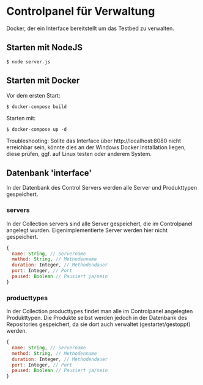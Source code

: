 # Controlpanel für Verwaltung

Docker, der ein Interface bereitstellt um das Testbed zu verwalten.

## Starten mit NodeJS

``$ node server.js``

## Starten mit Docker

Vor dem ersten Start:

``$ docker-compose build``

Starten mit:

``$ docker-compose up -d``

Troubleshooting: Sollte das Interface über http://localhost:8080 nicht erreichbar sein, könnte dies an der Windows Docker Installation liegen, diese prüfen, ggf. auf Linux testen oder anderem System.

<!-- Test:

``$ docker run -p 8080:8080 -p 30000-30100:30000-30100 -v /var/run/docker.sock:/var/run/docker.sock i40/control`` -->
## Datenbank 'interface'

In der Datenbank des Control Servers werden alle Server und Produkttypen gespeichert.

### servers

In der Collection servers sind alle Server gespeichert, die im Controlpanel angelegt wurden. Eigenimplementierte Server werden hier nicht gespeichert.

```javascript
{
  name: String, // Servername
  method: String, // Methodenname
  duration: Integer, // Methodendauer
  port: Integer, // Port
  paused: Boolean // Pausiert ja/nein
}
```

### producttypes

In der Collection producttypes findet man alle im Controlpanel angelegten Produkttypen. Die Produkte selbst werden jedoch in der Datenbank des Repositories gespeichert, da sie dort auch verwaltet (gestartet/gestoppt) werden.

```javascript
{
  name: String, // Servername
  method: String, // Methodenname
  duration: Integer, // Methodendauer
  port: Integer, // Port
  paused: Boolean // Pausiert ja/nein
}
```
